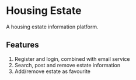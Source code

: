 # Housing Estate
A housing estate information platform.

## Features
1. Register and login, combined with email service
2. Search, post and remove estate information
3. Add/remove estate as favourite